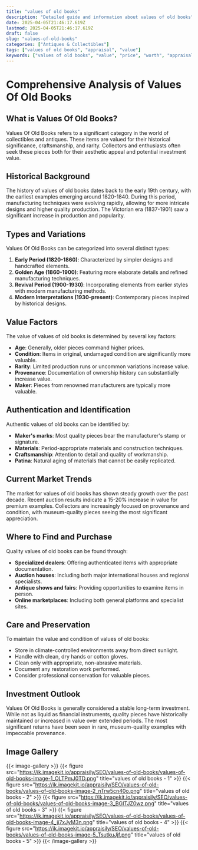 ```yaml
---
title: "values of old books"
description: "Detailed guide and information about values of old books"
date: 2025-04-05T21:46:17.619Z
lastmod: 2025-04-05T21:46:17.619Z
draft: false
slug: "values-of-old-books"
categories: ["Antiques & Collectibles"]
tags: ["values of old books", "appraisal", "value"]
keywords: ["values of old books", "value", "price", "worth", "appraisal"]
---
```


# Comprehensive Analysis of Values Of Old Books

## What is Values Of Old Books?

Values Of Old Books refers to a significant category in the world of collectibles and antiques. These items are valued for their historical significance, craftsmanship, and rarity. Collectors and enthusiasts often seek these pieces both for their aesthetic appeal and potential investment value.

## Historical Background

The history of values of old books dates back to the early 19th century, with the earliest examples emerging around 1820-1840. During this period, manufacturing techniques were evolving rapidly, allowing for more intricate designs and higher quality production. The Victorian era (1837-1901) saw a significant increase in production and popularity.

## Types and Variations

Values Of Old Books can be categorized into several distinct types:

1. **Early Period (1820-1860)**: Characterized by simpler designs and handcrafted elements.
2. **Golden Age (1860-1900)**: Featuring more elaborate details and refined manufacturing techniques.
3. **Revival Period (1900-1930)**: Incorporating elements from earlier styles with modern manufacturing methods.
4. **Modern Interpretations (1930-present)**: Contemporary pieces inspired by historical designs.

## Value Factors

The value of values of old books is determined by several key factors:

- **Age**: Generally, older pieces command higher prices.
- **Condition**: Items in original, undamaged condition are significantly more valuable.
- **Rarity**: Limited production runs or uncommon variations increase value.
- **Provenance**: Documentation of ownership history can substantially increase value.
- **Maker**: Pieces from renowned manufacturers are typically more valuable.

## Authentication and Identification

Authentic values of old books can be identified by:

- **Maker's marks**: Most quality pieces bear the manufacturer's stamp or signature.
- **Materials**: Period-appropriate materials and construction techniques.
- **Craftsmanship**: Attention to detail and quality of workmanship.
- **Patina**: Natural aging of materials that cannot be easily replicated.

## Current Market Trends

The market for values of old books has shown steady growth over the past decade. Recent auction results indicate a 15-20% increase in value for premium examples. Collectors are increasingly focused on provenance and condition, with museum-quality pieces seeing the most significant appreciation.

## Where to Find and Purchase

Quality values of old books can be found through:

- **Specialized dealers**: Offering authenticated items with appropriate documentation.
- **Auction houses**: Including both major international houses and regional specialists.
- **Antique shows and fairs**: Providing opportunities to examine items in person.
- **Online marketplaces**: Including both general platforms and specialist sites.

## Care and Preservation

To maintain the value and condition of values of old books:

- Store in climate-controlled environments away from direct sunlight.
- Handle with clean, dry hands or cotton gloves.
- Clean only with appropriate, non-abrasive materials.
- Document any restoration work performed.
- Consider professional conservation for valuable pieces.

## Investment Outlook

Values Of Old Books is generally considered a stable long-term investment. While not as liquid as financial instruments, quality pieces have historically maintained or increased in value over extended periods. The most significant returns have been seen in rare, museum-quality examples with impeccable provenance.


## Image Gallery

{{< image-gallery >}}
  {{< figure src="https://ik.imagekit.io/appraisily/SEO/values-of-old-books/values-of-old-books-image-1_OLTPmJ0TD.png" title="values of old books - 1" >}}
  {{< figure src="https://ik.imagekit.io/appraisily/SEO/values-of-old-books/values-of-old-books-image-2_nTrw5cn40o.png" title="values of old books - 2" >}}
  {{< figure src="https://ik.imagekit.io/appraisily/SEO/values-of-old-books/values-of-old-books-image-3_BGITJZ0wz.png" title="values of old books - 3" >}}
  {{< figure src="https://ik.imagekit.io/appraisily/SEO/values-of-old-books/values-of-old-books-image-4_ji7xJyM3n.png" title="values of old books - 4" >}}
  {{< figure src="https://ik.imagekit.io/appraisily/SEO/values-of-old-books/values-of-old-books-image-5_TsutkuJjf.png" title="values of old books - 5" >}}
{{< /image-gallery >}}

